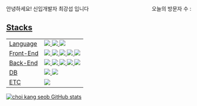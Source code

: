 안녕하세요! 신입개발자 최강섭 입니다                                                         &nbsp;&nbsp;&nbsp;&nbsp;&nbsp;&nbsp;&nbsp;&nbsp;&nbsp;&nbsp;&nbsp;&nbsp;&nbsp;&nbsp;&nbsp;&nbsp;&nbsp;&nbsp;&nbsp;&nbsp;&nbsp;&nbsp;&nbsp;&nbsp;&nbsp;&nbsp;&nbsp;&nbsp;&nbsp;&nbsp;&nbsp;&nbsp;&nbsp;&nbsp;&nbsp;&nbsp;&nbsp;&nbsp;&nbsp;&nbsp;&nbsp;                                            오늘의 방문자 수 : <a href="http://hits.vwko.com">

<h2>Stacks</h2>
<table>
  <tr>
      <td>Language</td>
      <td>
          <img src="http://img.shields.io/badge/JAVA-0854C1?style=flat-square&logo=JAVA&logoColor=black"/>
          <img src="http://img.shields.io/badge/javascript-F7DF1E?style=flat-square&logo=javascript&logoColor=black"/>
          <img src="http://img.shields.io/badge/python-3776AB?style=flat-square&logo=python&logoColor=black"/>  
      </td>
  </tr>
  
  <tr>
      <td>Front-End</td>
    <td>
        <img src="http://img.shields.io/badge/jQuery-0769AD?style=flat-square&logo=jQuery&logoColor=black"/> 
        <img src="http://img.shields.io/badge/React-61DAFB?style=flat-square&logo=React&logoColor=black"/> 
        <img src="http://img.shields.io/badge/html5-E34F26?style=flat-square&logo=html5&logoColor=black"/> 
        <img src="http://img.shields.io/badge/CSS3-1572B6?style=flat-square&logo=css&logoColor=black"/> 
        <img src="http://img.shields.io/badge/AJAX-0854C1?style=flat-square&logo=AJAX&logoColor=black"/> 
    </td>
  </tr>
  
  <tr>
      <td>Back-End</td>
    <td>
        <img src="http://img.shields.io/badge/Spring Boot-6DB33F?style=flat-square&logo=springboot&logoColor=black"/>
        <img src="http://img.shields.io/badge/Spring Security-6DB33F?style=flat-square&logo=springsecurity&logoColor=black"/>
        <img src="http://img.shields.io/badge/My Batis-002244?style=flat-square&logo=mtbatis&logoColor=black"/>
        <img src="http://img.shields.io/badge/JPA-DB3729?style=flat-square&logo=JPA&logoColor=black"/>
        <img src="http://img.shields.io/badge/JUnit5-25A162?style=flat-square&logo=junit5&logoColor=black"/>
    </td>
  </tr>
  
  <tr>
      <td>DB</td>
    <td>
       <img src="http://img.shields.io/badge/MySQL-4479A1?style=flat-square&logo=mysql&logoColor=black"/>
       <img src="http://img.shields.io/badge/MariaDB-003545?style=flat-square&logo=mariadb&logoColor=white"/>
    </td>
  </tr>
  
  <tr>
      <td>ETC</td>
    <td>
       <img src="http://img.shields.io/badge/GitHub-181717?style=flat-square&logo=junit5&logoColor=white"/>
    </td>
  </tr>
  
</table>

![choi kang seob GitHub stats](https://github-readme-stats.vercel.app/api?username=choikangseob&show_icons=true&theme=radical)


